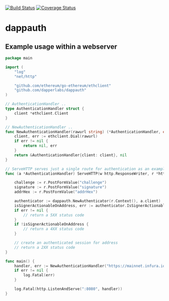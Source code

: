 [![Build Status](https://travis-ci.com/dapperlabs/dappauth.svg?branch=master)](https://travis-ci.com/dapperlabs/dappauth)
[![Coverage Status](https://coveralls.io/repos/github/dapperlabs/dappauth/badge.svg?branch=master)](https://coveralls.io/github/dapperlabs/dappauth?branch=master)
# dappauth

## Example usage within a webserver

```Go
package main

import (
	"log"
	"net/http"

	"github.com/ethereum/go-ethereum/ethclient"
	"github.com/dapperlabs/dappauth"
)

// AuthenticationHandler ..
type AuthenticationHandler struct {
	client *ethclient.Client
}

// NewAuthenticationHandler ..
func NewAuthenticationHandler(rawurl string) (*AuthenticationHandler, error) {
	client, err := ethclient.Dial(rawurl)
	if err != nil {
		return nil, err
	}
	return &AuthenticationHandler{client: client}, nil
}

// ServeHTTP serves just a single route for authentication as an example
func (a *AuthenticationHandler) ServeHTTP(w http.ResponseWriter, r *http.Request) {

	challenge := r.PostFormValue("challenge")
	signature := r.PostFormValue("signature")
	addrHex := r.PostFormValue("addrHex")

	authenticator := dappauth.NewAuthenticator(r.Context(), a.client)
	isSignerActionableOnAddress, err := authenticator.IsSignerActionableOnAddress(challenge, signature, addrHex)
	if err != nil {
		// return a 5XX status code
	}
	if !isSignerActionableOnAddress {
		// return a 4XX status code
	}

	// create an authenticated session for address
	// return a 2XX status code
}

func main() {
	handler, err := NewAuthenticationHandler("https://mainnet.infura.io")
	if err != nil {
		log.Fatal(err)
	}

	log.Fatal(http.ListenAndServe(":8080", handler))
}
```
